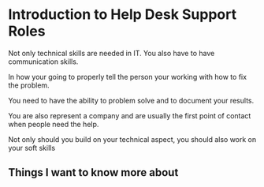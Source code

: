 # Introduction to Help Desk Support Roles

Not only technical skills are needed in IT. You also have to have communication skills.

In how your going to properly tell the person your working with how to fix the problem.

You need to have the ability to problem solve and to document your results.

You are also represent a company and are usually the first point of contact when people need the help.

Not only should you build on your technical aspect, you should also work on your soft skills

## Things I want to know more about
